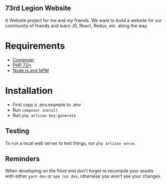 ## 73rd Legion Website

A Website project for me and my friends.  We want to build a website for our community of friends and
learn JS, React, Redux, etc. along the way.

# Requirements
- [Composer](https://getcomposer.org/)
- [PHP 7.0+](http://php.net/downloads.php)
- [Node.js and NPM](https://www.npmjs.com/)

# Installation
- First copy a .env.example to .env
- Run `composer install`
- Run `php artisan key:generate`

## Testing
To run a local web server to test things, run `php artisan serve`.

## Reminders
When developing on the front end don't forget to recompile your assets with either `yarn dev` or `npm run dev`,
otherwise you won't see your changes